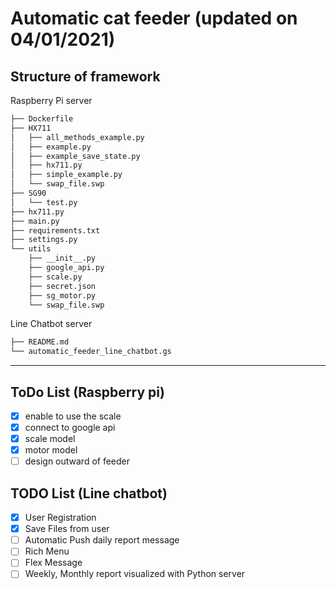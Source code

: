 # Automatic cat feeder (updated on 04/01/2021)

## Structure of framework
Raspberry Pi server
```cmd
├── Dockerfile
├── HX711
│   ├── all_methods_example.py
│   ├── example.py
│   ├── example_save_state.py
│   ├── hx711.py
│   ├── simple_example.py
│   └── swap_file.swp
├── SG90
│   └── test.py
├── hx711.py
├── main.py
├── requirements.txt
├── settings.py
└── utils
    ├── __init__.py
    ├── google_api.py
    ├── scale.py
    ├── secret.json
    ├── sg_motor.py
    └── swap_file.swp
```

Line Chatbot server
```cmd
├── README.md
└── automatic_feeder_line_chatbot.gs
```
---
## ToDo List (Raspberry pi)
- [x] enable to use the scale
- [x] connect to google api
- [x] scale model
- [x] motor model
- [ ] design outward of feeder

## TODO List (Line chatbot)
- [x] User Registration
- [x] Save Files from user
- [ ] Automatic Push daily report message 
- [ ] Rich Menu
- [ ] Flex Message
- [ ] Weekly, Monthly report visualized with Python server
